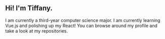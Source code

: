 ## Hi! I'm Tiffany.

I am currently a third-year computer science major. I am currently learning Vue.js and polishing up my React! You can browse around my profile and take a look at my repositories. 

<!---
teetruc/teetruc is a ✨ special ✨ repository because its `README.md` (this file) appears on your GitHub profile.
You can click the Preview link to take a look at your changes.
--->
